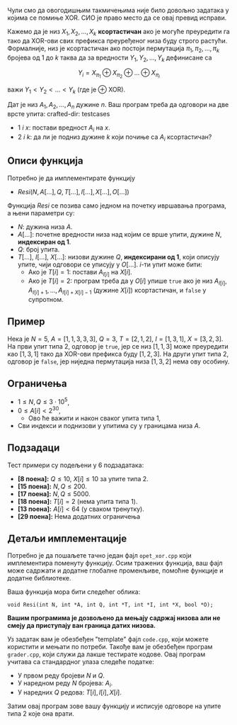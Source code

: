 Чули смо да овогодишњим такмичењима није било довољно задатака у којима се помиње XOR. СИО је право место да се овај превид исправи.

Кажемо да је низ $X_1, X_2, \dots, X_k$ **ксортастичан** ако је могуће преуредити га тако да XOR-ови свих префикса преуређеног низа буду строго растући. Формалније, низ је ксортастичан ако постоји пермутација $\pi_1, \pi_2, \dots, \pi_k$ бројева од $1$ до $k$ таква да за вредности $Y_1, Y_2, \dots, Y_k$ дефинисане са 

$$Y_i = X_{\pi_1} \oplus X_{\pi_2} \oplus \dots \oplus X_{\pi_i}$$ 

важи $Y_1 < Y_2 < \dots < Y_k$ (где је $\oplus$ XOR).

Дат је низ $A_1, A_2, \dots, A_n$ дужине $n$. Ваш програм треба да одговори на две врсте упита:
crafted-dir: testcases

* $1$ $i$ $x$: постави вредност $A_i$ на $x$.
* $2$ $i$ $k$: да ли је подниз дужине $k$ који почиње са $A_i$ ксортастичан?


## Описи функција

Потребно је да имплементирате функцију

* $Resi(N, A[\dots], Q, T[\dots], I[\dots], X[\dots], O[\dots])$

Функција $Resi$ се позива само једном на почетку ивршавања програма, а њени параметри су:

* $N$: дужина низа $A$.
* $A[\dots]$: почетне вредности низа над којим се врше упити, дужине $N$, **индексиран од 1**.
* $Q$: број упита.
* $T[\dots]$, $I[\dots]$, $X[\dots]$: низови дужине $Q$, **индексирани од 1**, који описују упите, чији одговори се уписују у $O[\dots]$. $i$-ти упит може бити:
    * Ако је $T[i] = 1$: постави $A_{I[i]}$ на $X[i]$.
    * Ако је $T[i] = 2$: програм треба да у $O[i]$ упише `true` ако је низ $A_{I[i]}, A_{I[i]+1}, \dots, A_{I[i]+X[i]-1}$ (дужине $X[i]$) ксортастичан, и `false` у супротном.


## Пример

Нека је $N=5$, $A=[1, 1, 3, 3, 3]$, $Q=3$, $T = [2,1,2]$, $I = [1, 3, 1]$, $X = [3, 2, 3]$. На први упит типа $2$, одговор је `true`, јер се низ $[1, 1, 3]$ може преуредити као $[1, 3, 1]$ тако да XOR-ови префикса буду $[1, 2, 3]$. На други упит типа $2$, одговор је `false`, јер ниједна пермутација низа $[1, 3, 2]$ нема ову особину.


## Ограничења

* $1 \leq N, Q \leq 3 \cdot 10^5$,
* $0 \leq A[i] < 2^{30}$,
    * Ово ће важити и након сваког упита типа $1$,
* Сви индекси и поднизови у упитима су у границама низа $A$.

## Подзадаци

Тест примери су подељени у $6$ подзадатака:

* **[8 поена]:** $Q \leq 10$, $X[i] \leq 10$ за упите типа $2$.
* **[15 поена]:** $N, Q \leq 200$.
* **[17 поена]:** $N, Q \leq 5000$.
* **[18 поена]:** $T[i] = 2$ (нема упита типа $1$).
* **[13 поена]:** $A[i] < 64$ (у сваком тренутку).
* **[29 поена]:** Нема додатних ограничења

## Детаљи имплементације

Потребно је да пошаљете тачно један фајл `opet_xor.cpp` који имплементира поменуту функцију. Осим тражених функција, ваш фајл може садржати и додатне глобалне променљиве, помоћне функције и додатне библиотеке.

Ваша функција мора бити следећег облика:

`void Resi(int N, int *A, int Q, int *T, int *I, int *X, bool *O);`

**Вашим програмима је дозвољено да мењају садржај низова али не смеју да приступају ван граница датих низова.**

Уз задатак вам је обезбеђен "template" фајл `code.cpp`, који можете користити и мењати по потреби. Такође вам је обезбеђен програм `grader.cpp`, који служи да лакше тестирате кодове. Овај програм учитава са стандардног улаза следеће податке:

* У првом реду бројеви $N$ и $Q$.
* У наредном реду $N$ бројева: $A_i$.
* У наредних $Q$ редова: $T[i], I[i], X[i]$.

Затим овај програм зове вашу функцију и исписује одговоре на упите типа $2$ које она врати.
